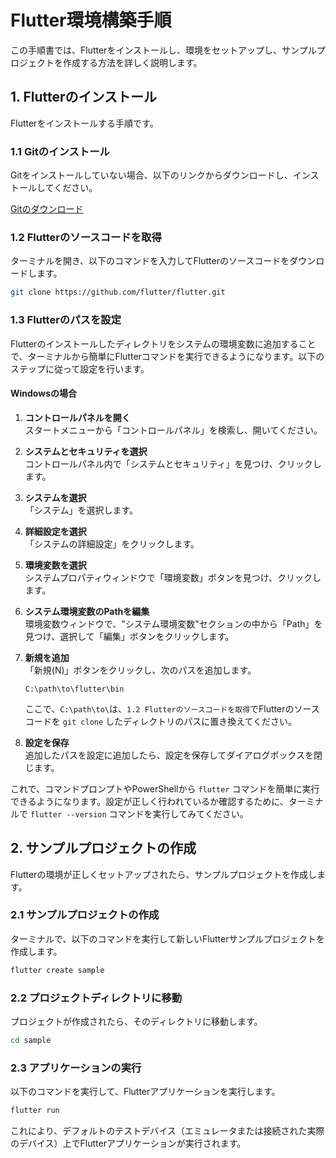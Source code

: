 # Flutter環境構築手順

この手順書では、Flutterをインストールし、環境をセットアップし、サンプルプロジェクトを作成する方法を詳しく説明します。

## 1. Flutterのインストール

Flutterをインストールする手順です。

### 1.1 Gitのインストール

Gitをインストールしていない場合、以下のリンクからダウンロードし、インストールしてください。

[Gitのダウンロード](https://git-scm.com/downloads)

### 1.2 Flutterのソースコードを取得

ターミナルを開き、以下のコマンドを入力してFlutterのソースコードをダウンロードします。

```bash
git clone https://github.com/flutter/flutter.git
```

### 1.3 Flutterのパスを設定

Flutterのインストールしたディレクトリをシステムの環境変数に追加することで、ターミナルから簡単にFlutterコマンドを実行できるようになります。以下のステップに従って設定を行います。

#### Windowsの場合

1. **コントロールパネルを開く**<br>
スタートメニューから「コントロールパネル」を検索し、開いてください。

2. **システムとセキュリティを選択**<br>
コントロールパネル内で「システムとセキュリティ」を見つけ、クリックします。

3. **システムを選択**<br>
「システム」を選択します。

4. **詳細設定を選択**<br>
「システムの詳細設定」をクリックします。

5. **環境変数を選択**<br>
システムプロパティウィンドウで「環境変数」ボタンを見つけ、クリックします。

6. **システム環境変数のPathを編集**<br>
環境変数ウィンドウで、"システム環境変数"セクションの中から「Path」を見つけ、選択して「編集」ボタンをクリックします。

7. **新規を追加**<br>
「新規(N)」ボタンをクリックし、次のパスを追加します。

   ```
   C:\path\to\flutter\bin
   ```
   
   ここで、`C:\path\to\`は、`1.2 Flutterのソースコードを取得`でFlutterのソースコードを `git clone` したディレクトリのパスに置き換えてください。

8. **設定を保存**<br>
追加したパスを設定に追加したら、設定を保存してダイアログボックスを閉じます。

これで、コマンドプロンプトやPowerShellから `flutter` コマンドを簡単に実行できるようになります。設定が正しく行われているか確認するために、ターミナルで `flutter --version` コマンドを実行してみてください。

## 2. サンプルプロジェクトの作成

Flutterの環境が正しくセットアップされたら、サンプルプロジェクトを作成します。

### 2.1 サンプルプロジェクトの作成

ターミナルで、以下のコマンドを実行して新しいFlutterサンプルプロジェクトを作成します。

```bash
flutter create sample
```

### 2.2 プロジェクトディレクトリに移動

プロジェクトが作成されたら、そのディレクトリに移動します。

```bash
cd sample
```

### 2.3 アプリケーションの実行

以下のコマンドを実行して、Flutterアプリケーションを実行します。

```bash
flutter run
```

これにより、デフォルトのテストデバイス（エミュレータまたは接続された実際のデバイス）上でFlutterアプリケーションが実行されます。
